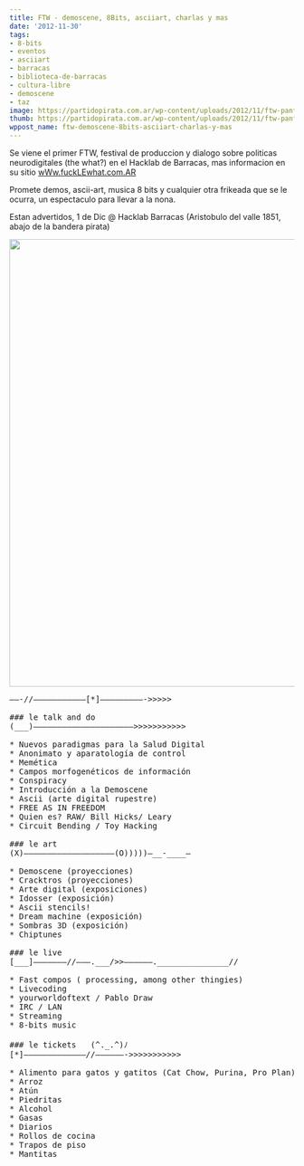 ```yaml
---
title: FTW - demoscene, 8Bits, asciiart, charlas y mas
date: '2012-11-30'
tags:
- 8-bits
- eventos
- asciiart
- barracas
- biblioteca-de-barracas
- cultura-libre
- demoscene
- taz
image: https://partidopirata.com.ar/wp-content/uploads/2012/11/ftw-panflet.jpg
thumb: https://partidopirata.com.ar/wp-content/uploads/2012/11/ftw-panflet-150x150.jpg
wppost_name: ftw-demoscene-8bits-asciiart-charlas-y-mas
---
```


Se viene el primer FTW, festival de produccion y dialogo sobre politicas neurodigitales (the what?) en el Hacklab de Barracas, mas informacion en su sitio <a title="Fuck the what" href="http://www.fucklewhat.com.ar" target="_blank">wWw.fuckLEwhat.com.AR</a>

Promete demos, ascii-art, musica 8 bits y cualquier otra frikeada que se le ocurra, un espectaculo para llevar a la nona.

Estan advertidos, 1 de Dic @ Hacklab Barracas (Aristobulo del valle 1851, abajo de la bandera pirata)
<p style="text-align: center;"><a href="https://partidopirata.com.ar/wp-content/uploads/2012/11/ftw-panflet2.jpg"><img class="size-full wp-image-7579 aligncenter" title="ftw-panflet2" src="https://partidopirata.com.ar/wp-content/uploads/2012/11/ftw-panflet2.jpg" alt="" width="529" height="791" /></a></p>

<pre>——-//———————————[*]—————————-&gt;&gt;&gt;&gt;&gt;

### le talk and do
(___)————————————————————–&gt;&gt;&gt;&gt;&gt;&gt;&gt;&gt;&gt;&gt;&gt;

* Nuevos paradigmas para la Salud Digital
* Anonimato y aparatología de control
* Memética
* Campos morfogenéticos de información
* Conspiracy
* Introducción a la Demoscene
* Ascii (arte digital rupestre)
* FREE AS IN FREEDOM
* Quien es? RAW/ Bill Hicks/ Leary
* Circuit Bending / Toy Hacking

### le art
(X)———————————————————(O)))))–__-____–

* Demoscene (proyecciones)
* Cracktros (proyecciones)
* Arte digital (exposiciones)
* Idosser (exposición)
* Ascii stencils!
* Dream machine (exposición)
* Sombras 3D (exposición)
* Chiptunes

### le live
[___]——————–//——–.___/&gt;&gt;——————._______________//

* Fast compos ( processing, among other thingies)
* Livecoding
* yourworldoftext / Pablo Draw
* IRC / LAN
* Streaming
* 8-bits music

### le tickets   (^._.^)ﾉ
[*]————————————–//——————-&gt;&gt;&gt;&gt;&gt;&gt;&gt;&gt;&gt;&gt;&gt;

* Alimento para gatos y gatitos (Cat Chow, Purina, Pro Plan)
* Arroz
* Atún
* Piedritas
* Alcohol
* Gasas
* Diarios
* Rollos de cocina
* Trapos de piso
* Mantitas</pre>
